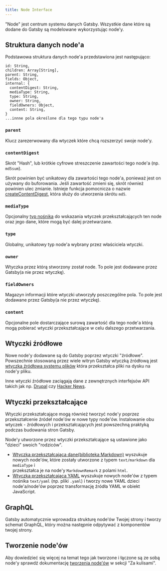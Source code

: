 ```yaml
---
title: Node Interface
---
```


"Node" jest centrum systemu danych Gatsby. Wszystkie dane które są dodane do Gatsby są modelowane wykorzystując node'y.

## Struktura danych node'a

Podstawowa struktura danych node'a przedstawiona jest następująco:

```flow
id: String,
children: Array[String],
parent: String,
fields: Object,
internal: {
  contentDigest: String,
  mediaType: String,
  type: String,
  owner: String,
  fieldOwners: Object,
  content: String,
}
...innne pola określone dla tego typu node'a
```

### `parent`

Klucz zarezerwowany dla wtyczek które chcą rozszerzyć swoje node'y.

### `contentDigest`

Skrót "Hash", lub krótkie cyfrowe streszczenie zawartości tego node'a (np. `md5sum`).

Skrót powinien być unikatowy dla zawartości tego node'a, ponieważ jest on używany do buforowania. Jeśli zawartość zmieni się, skrót również powinien ulec zmianie. Istnieje funkcja pomocnicza o nazwie [createContentDigest](https://github.com/gatsbyjs/gatsby/blob/master/packages/gatsby-core-utils/src/create-content-digest.js), która służy do utworzenia skrótu `md5`.

### `mediaType`

Opcjonalny [typ nośnika](https://pl.wikipedia.org/wiki/Typ_MIME) do wskazania wtyczek przekształcających ten node oraz jego dane, które mogą być dalej przetwarzane.

### `type`

Globalny, unikatowy typ node'a wybrany przez właściciela wtyczki.

### `owner`

Wtyczka przez którą stworzony został node. To pole jest dodawane przez Gatsby(a nie przez wtyczkę).

### `fieldOwners`

Magazyn informacji które wtyczki utworzyły poszczególne pola. To pole jest dodawane przez Gatsby(a nie przez wtyczkę).

### `content`

Opcjonalne pole dostarczające surową zawartość dla tego node'a którą mogą pobierać wtyczki przekształcające w celu dalszego przetwarzania.

## Wtyczki źródłowe

Nowe node'y dodawane są do Gatsby poprzez wtyczki "źródłowe". Powszechnie stosowaną przez wiele witryn Gatsby wtyczką źródłową jest [wtyczka źródłowa systemu plików](/packages/gatsby-source-filesystem/) która przekształca pliki na dysku na node'y pliku.

Inne wtyczki źródłowe zaciągają dane z zewnętrznych interfejsów API takich jak np. [Drupal](/packages/gatsby-source-drupal/) czy [Hacker News](/packages/gatsby-source-hacker-news/).

## Wtyczki przekształcające

Wtyczki przekształcające mogą również tworzyć node'y poprzez przekształcenie źródeł node'ów w nowe typy node'ów. Instalowanie obu wtyczek - źródłowych i przekształcających jest powszechną praktyką podczas budowania stron Gatsby.

Node'y utworzone przez wtyczki przekształcające są ustawione jako "dzieci" swoich "rodziców".

- [Wtyczka przekształcająca dane(biblioteka Markdown)](/packages/gatsby-transformer-remark/) wyszukuje nowych node'ów,
  które zostały utworzone z typem `text/markdown` dla `mediaType` i  
  przekształca je na node'y `MarkdownRemark` z polami `html`.
- [Wtyczka przekształcająca YAML](/packages/gatsby-transformer-yaml/) wyszukuje nowych node'ów z typem
  nośnika `text/yaml` (np. pliki `.yaml`) i tworzy nowe YAML dzieci node'a/node'ów poprzez
  transformację źródła YAML w obiekt JavaScript.

## GraphQL

Gatsby automatycznie wprowadza strukturę node'ów Twojej strony i tworzy schemat GraphQL, który można następnie odpytywać z komponentów twojej strony.

## Tworzenie node'ów

Aby dowiedzieć się więcej na temat tego jak tworzone i łączone są ze sobą node'y sprawdź dokumentację [tworzenia node'ów](/docs/node-creation/) w sekcji "Za kulisami".
